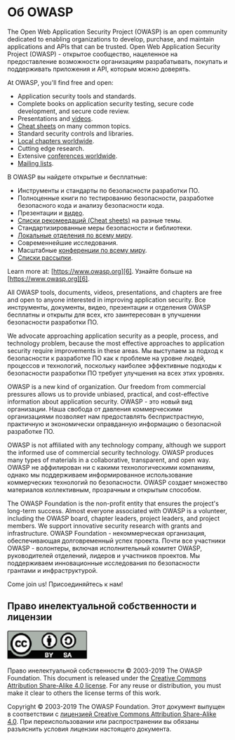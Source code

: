 Об OWASP
===========

The Open Web Application Security Project (OWASP) is an open community dedicated
to enabling organizations to develop, purchase, and maintain applications and
APIs that can be trusted.
Open Web Application Security Project (OWASP) - открытое сообщество, нацеленное на предоставление возможности организациям разрабатывать, покупать и поддерживать приложения и API, которым можно доверять.

At OWASP, you'll find free and open:

* Application security tools and standards.
* Complete books on application security testing, secure code development, and
  secure code review.
* Presentations and [videos][1].
* [Cheat sheets][2] on many common topics.
* Standard security controls and libraries.
* [Local chapters worldwide][3].
* Cutting edge research.
* Extensive [conferences worldwide][4].
* [Mailing lists][5].

В OWASP вы найдете открытые и бесплатные:

* Инструменты и стандарты по безопасности разработки ПО.
* Полноценные книги по тестированию безопасности, разработке безопасного кода и анализу безопасности кода.
* Презентации и [видео][1].
* [Списки рекомеедаций (Cheat sheets)][2] на разные темы.
* Стандартизированные меры безопасности и библиотеки.
* [Локальные отделения по всему миру][3].
* Современнейшие исследования.
* Масштабные [конференции по всему миру][4].
* [Списки рассылки][5].

Learn more at: [https://www.owasp.org][6].
Узнайте больше на [https://www.owasp.org][6].

All OWASP tools, documents, videos, presentations, and chapters are free and
open to anyone interested in improving application security.
Все инструменты, документы, видео, презентации и отделения OWASP бесплатны и открыты для всех, кто заинтересован в улучшении безопасности разработки ПО.

We advocate approaching application security as a people, process, and
technology problem, because the most effective approaches to application
security require improvements in these areas.
Мы выступаем за подход к безопасности к разработке ПО как к проблеме на уровне людей, процессов и технологий, поскольку наиболее эффективные подходы к безопасности разработки ПО требует улучшения на всех этих уровнях.

OWASP is a new kind of organization. Our freedom from commercial pressures
allows us to provide unbiased, practical, and cost-effective information about
application security.
OWASP - это новый вид организации. Наша свобода от давления коммерческими организациями позволяет нам предоставлять беспристрастную, практичную и экономически оправданную информацию о безопасной разработке ПО.

OWASP is not affiliated with any technology company, although we support the
informed use of commercial security technology. OWASP produces many types of
materials in a collaborative, transparent, and open way.
OWASP не аффилирован ни с какими технологическими компаниям, однако мы поддерживаем информированное использование коммерческих технологий по безопасности. OWASP создает множество материалов коллективным, прозрачным и открытым способом.

The OWASP Foundation is the non-profit entity that ensures the project's
long-term success. Almost everyone associated with OWASP is a volunteer,
including the OWASP board, chapter leaders, project leaders, and project
members. We support innovative security research with grants and infrastructure.
OWASP Foundation - некоммерческая организация, обеспечивающая долговременный успех проекта. Почти все участники OWASP - волонтеры, включая исполнительный комитет OWASP, руководителей отделений, лидеров и участников проектов. Мы поддерживаем инновационные исследования по безопасности грантами и инфраструктурой.

Come join us!
Присоединяйтесь к нам!

## Право инелектуальной собственности и лицензии

![license](images/license.png)

Право инелектуальной собственности © 2003-2019 The OWASP Foundation. This document is released under the
[Creative Commons Attribution Share-Alike 4.0 license][7]. For any reuse or
distribution, you must make it clear to others the license terms of this work.

Copyright © 2003-2019 The OWASP Foundation. 
Этот документ выпущен в соответствии с
[лицензией Creative Commons Attribution Share-Alike 4.0][7]. При переиспользовании или распространении вы обязаны разъяснить условия лицензии настоящего документа.

[1]: https://www.youtube.com/user/OWASPGLOBAL
[2]: https://www.owasp.org/index.php/OWASP_Cheat_Sheet_Series
[3]: https://www.owasp.org/index.php/OWASP_Chapter
[4]: https://www.owasp.org/index.php/Category:OWASP_AppSec_Conference
[5]: https://lists.owasp.org/mailman/listinfo
[6]: https://www.owasp.org
[7]: http://creativecommons.org/licenses/by-sa/4.0/
